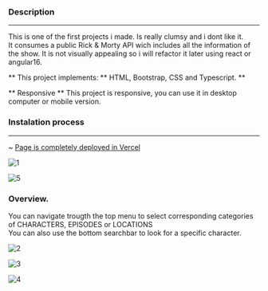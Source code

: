 ### Description
<hr>

This is one of the first projects i made. Is really clumsy and i dont like it. <br>
It consumes a public Rick & Morty API wich includes all the information of the show. It is not visually appealing so i will refactor it later using react or angular16. <br>

** This project implements: ** HTML, Bootstrap, CSS and Typescript. **

** Responsive ** This project is responsive, you can use it in desktop computer or mobile version.



### Instalation process
<hr>
 
~ [Page is completely deployed in Vercel](https://rick-y-morty-assembler.vercel.app/)

![1](https://github.com/Madpug2022/Rick-y-Morty---Assembler/assets/98781462/49a1903d-33e2-44b8-8e5b-ef6c83690ffe)

![5](https://github.com/Madpug2022/Rick-y-Morty---Assembler/assets/98781462/9475724a-3a65-4e6b-a20c-5c432f02c29b)

### Overview.

You can navigate trougth the top menu to select corresponding categories of CHARACTERS, EPISODES or LOCATIONS <br>
You can also use the bottom searchbar to look for a specific character.

![2](https://github.com/Madpug2022/Rick-y-Morty---Assembler/assets/98781462/9c831b12-8f06-4fec-9574-6c9dcfc2382f)

![3](https://github.com/Madpug2022/Rick-y-Morty---Assembler/assets/98781462/cebe787b-97a2-4cf0-ab22-5f71d1e2a7e7)

![4](https://github.com/Madpug2022/Rick-y-Morty---Assembler/assets/98781462/2c689643-4948-4906-b487-c4dfeb6cff8d)

